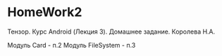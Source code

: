 # HomeWork2
Тензор. Курс Android (Лекция 3). Домашнее задание. Королева Н.А.

Модуль Card - п.2
Модуль FileSystem - п.3
